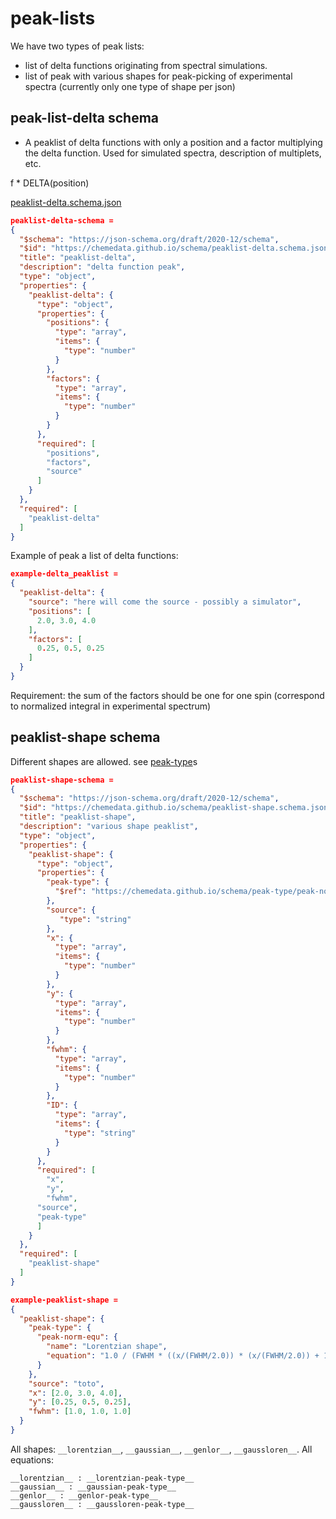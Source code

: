 # peak-lists

We have two types of peak lists:
- list of delta functions originating from spectral simulations.
- list of peak with various shapes for peak-picking of experimental spectra (currently only one type of shape per json)

## peak-list-delta schema

- A peaklist of delta functions with only a position and a factor multiplying the delta function. Used for simulated spectra, description of multiplets, etc.

 f * DELTA(position)

[peaklist-delta.schema.json](https://chemedata.github.io/schema/peaklist-delta.schema.json)

```json
peaklist-delta-schema = 
{
  "$schema": "https://json-schema.org/draft/2020-12/schema",
  "$id": "https://chemedata.github.io/schema/peaklist-delta.schema.json",
  "title": "peaklist-delta",
  "description": "delta function peak",
  "type": "object",
  "properties": {
    "peaklist-delta": {
      "type": "object",
      "properties": {
        "positions": {
          "type": "array",
          "items": {
            "type": "number"
          }
        },
        "factors": {
          "type": "array",
          "items": {
            "type": "number"
          }
        }
      },
      "required": [
        "positions",
        "factors",
  		"source"
      ]
    }
  },
  "required": [
    "peaklist-delta"
  ]
}
```

Example of peak a list of delta functions:

```json
example-delta_peaklist = 
{
  "peaklist-delta": {
    "source": "here will come the source - possibly a simulator",
    "positions": [
      2.0, 3.0, 4.0
    ],
    "factors": [
      0.25, 0.5, 0.25
    ]
  }
}
```
Requirement: the sum of the factors should be one for one spin (correspond to normalized integral in experimental spectrum)


## peaklist-shape schema
Different shapes are allowed. see [peak-type](peak-type.md)s

```json
peaklist-shape-schema = 
{
  "$schema": "https://json-schema.org/draft/2020-12/schema",
  "$id": "https://chemedata.github.io/schema/peaklist-shape.schema.json",
  "title": "peaklist-shape",
  "description": "various shape peaklist",
  "type": "object",
  "properties": {
    "peaklist-shape": {
      "type": "object",
      "properties": {
        "peak-type": {
          "$ref": "https://chemedata.github.io/schema/peak-type/peak-norm-equ.schema.json" 
        },
        "source": {
           "type": "string"
        },
        "x": {
          "type": "array",
          "items": {
            "type": "number"
          }
        },
        "y": {
          "type": "array",
          "items": {
            "type": "number"
          }
        },
        "fwhm": {
          "type": "array",
          "items": {
            "type": "number"
          }
        },
        "ID": {
          "type": "array",
          "items": {
            "type": "string"
          }
        }
      },
      "required": [
        "x",
        "y",
  		"fwhm",
      "source",
      "peak-type"
      ]
    }
  },
  "required": [
    "peaklist-shape"
  ]
}
```

```json
example-peaklist-shape = 
{
  "peaklist-shape": {
    "peak-type": {
      "peak-norm-equ": {
        "name": "Lorentzian shape",
        "equation": "1.0 / (FWHM * ((x/(FWHM/2.0)) * (x/(FWHM/2.0)) + 1))"
      }
    },
    "source": "toto",
    "x": [2.0, 3.0, 4.0],
    "y": [0.25, 0.5, 0.25],
    "fwhm": [1.0, 1.0, 1.0]
  }
}

```
All shapes:  `__lorentzian__`, `__gaussian__`, `__genlor__`, `__gaussloren__`.
All equations:  
```
__lorentzian__ : __lorentzian-peak-type__
__gaussian__ : __gaussian-peak-type__
__genlor__ : __genlor-peak-type__
__gaussloren__ : __gaussloren-peak-type__
```
